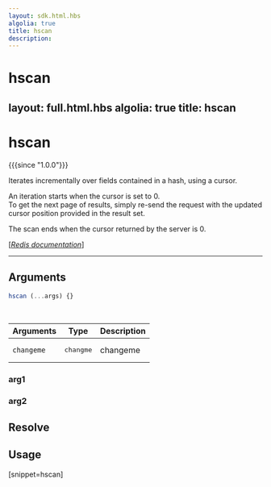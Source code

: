 ```yaml
---
layout: sdk.html.hbs
algolia: true
title: hscan
description:
---
```


# hscan
layout: full.html.hbs
algolia: true
title: hscan
---

# hscan

{{{since "1.0.0"}}}

Iterates incrementally over fields contained in a hash, using a cursor.

An iteration starts when the cursor is set to 0.  
To get the next page of results, simply re-send the request with the updated cursor position provided in the result set.  

The scan ends when the cursor returned by the server is 0.

[[_Redis documentation_]](https://redis.io/commands/hscan)

---

## Arguments

```js
hscan (...args) {}

```

<br/>

| Arguments    | Type    | Description |
|--------------|---------|-------------|
| ``changeme`` | <pre>changme</pre> | changeme    |

### arg1

### arg2

## Resolve

## Usage

[snippet=hscan]
